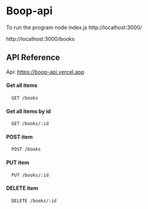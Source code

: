 # Boop-api

To run the program node index.js
http://localhost:3000/

http://localhost:3000/books

## API Reference

Api:  https://boop-api.vercel.app

#### Get all items

```http
  GET /books
```

#### Get all items by id

```http
  GET /books/:id
```

#### POST item

```http
  POST /books
```

#### PUT item

```http
  PUT /books/:id
```

#### DELETE item

```http
  DELETE /books/:id
```





